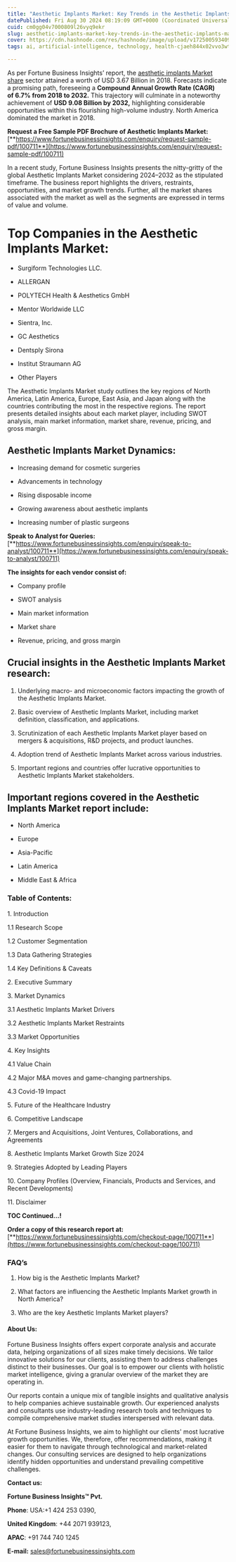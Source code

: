 ```yaml
---
title: "Aesthetic Implants Market: Key Trends in the Aesthetic Implants Market"
datePublished: Fri Aug 30 2024 08:19:09 GMT+0000 (Coordinated Universal Time)
cuid: cm0gg04v7000809l26vyq9ekr
slug: aesthetic-implants-market-key-trends-in-the-aesthetic-implants-market
cover: https://cdn.hashnode.com/res/hashnode/image/upload/v1725005934095/ea82e4d0-2225-491e-9da5-b3b8f17012c6.png
tags: ai, artificial-intelligence, technology, health-cjaeh844x02vvo3wtj5r2s75q, healthcare

---
```


As per Fortune Business Insights’ report, the [aesthetic implants Market share](https://www.fortunebusinessinsights.com/industry-reports/aesthetic-implants-market-100711) sector attained a worth of USD 3.67 Billion in 2018. Forecasts indicate a promising path, foreseeing a **Compound Annual Growth Rate (CAGR) of 6.7% from 2018 to 2032.** This trajectory will culminate in a noteworthy achievement of **USD 9.08 Billion by 2032,** highlighting considerable opportunities within this flourishing high-volume industry. North America dominated the market in 2018.

**Request a Free Sample PDF Brochure of Aesthetic Implants Market:** [**https://www.fortunebusinessinsights.com/enquiry/request-sample-pdf/100711**](https://www.fortunebusinessinsights.com/enquiry/request-sample-pdf/100711)

In a recent study, Fortune Business Insights presents the nitty-gritty of the global Aesthetic Implants Market considering 2024–2032 as the stipulated timeframe. The business report highlights the drivers, restraints, opportunities, and market growth trends. Further, all the market shares associated with the market as well as the segments are expressed in terms of value and volume.

# **Top Companies in the Aesthetic Implants Market:**

* Surgiform Technologies LLC.
    
* ALLERGAN
    
* POLYTECH Health & Aesthetics GmbH
    
* Mentor Worldwide LLC
    
* Sientra, Inc.
    
* GC Aesthetics
    
* Dentsply Sirona
    
* Institut Straumann AG
    
* Other Players
    

The Aesthetic Implants Market study outlines the key regions of North America, Latin America, Europe, East Asia, and Japan along with the countries contributing the most in the respective regions. The report presents detailed insights about each market player, including SWOT analysis, main market information, market share, revenue, pricing, and gross margin.

## Aesthetic Implants Market **Dynamics**:

* Increasing demand for cosmetic surgeries
    
* Advancements in technology
    
* Rising disposable income
    
* Growing awareness about aesthetic implants
    
* Increasing number of plastic surgeons
    

**Speak to Analyst for Queries:** [**https://www.fortunebusinessinsights.com/enquiry/speak-to-analyst/100711**](https://www.fortunebusinessinsights.com/enquiry/speak-to-analyst/100711)

**The insights for each vendor consist of:**

* Company profile
    
* SWOT analysis
    
* Main market information
    
* Market share
    
* Revenue, pricing, and gross margin
    

## **Crucial insights in the Aesthetic Implants Market research:**

1. Underlying macro- and microeconomic factors impacting the growth of the Aesthetic Implants Market.
    
2. Basic overview of Aesthetic Implants Market, including market definition, classification, and applications.
    
3. Scrutinization of each Aesthetic Implants Market player based on mergers & acquisitions, R&D projects, and product launches.
    
4. Adoption trend of Aesthetic Implants Market across various industries.
    
5. Important regions and countries offer lucrative opportunities to Aesthetic Implants Market stakeholders.
    

## **Important regions covered in the Aesthetic Implants Market report include:**

* North America
    
* Europe
    
* Asia-Pacific
    
* Latin America
    
* Middle East & Africa
    

### **Table of Contents:**

1\. Introduction

1.1 Research Scope

1.2 Customer Segmentation

1.3 Data Gathering Strategies

1.4 Key Definitions & Caveats

2\. Executive Summary

3\. Market Dynamics

3.1 Aesthetic Implants Market Drivers

3.2 Aesthetic Implants Market Restraints

3.3 Market Opportunities

4\. Key Insights

4.1 Value Chain

4.2 Major M&A moves and game-changing partnerships.

4.3 Covid-19 Impact

5\. Future of the Healthcare Industry

6\. Competitive Landscape

7\. Mergers and Acquisitions, Joint Ventures, Collaborations, and Agreements

8\. Aesthetic Implants Market Growth Size 2024

9\. Strategies Adopted by Leading Players

10\. Company Profiles (Overview, Financials, Products and Services, and Recent Developments)

11\. Disclaimer

**TOC Continued…!**

**Order a copy of this research report at:** [**https://www.fortunebusinessinsights.com/checkout-page/100711**](https://www.fortunebusinessinsights.com/checkout-page/100711)

### **FAQ’s**

1. How big is the Aesthetic Implants Market?
    
2. What factors are influencing the Aesthetic Implants Market growth in North America?
    
3. Who are the key Aesthetic Implants Market players?
    

#### **About Us:**

Fortune Business Insights offers expert corporate analysis and accurate data, helping organizations of all sizes make timely decisions. We tailor innovative solutions for our clients, assisting them to address challenges distinct to their businesses. Our goal is to empower our clients with holistic market intelligence, giving a granular overview of the market they are operating in.

Our reports contain a unique mix of tangible insights and qualitative analysis to help companies achieve sustainable growth. Our experienced analysts and consultants use industry-leading research tools and techniques to compile comprehensive market studies interspersed with relevant data.

At Fortune Business Insights, we aim to highlight our clients' most lucrative growth opportunities. We, therefore, offer recommendations, making it easier for them to navigate through technological and market-related changes. Our consulting services are designed to help organizations identify hidden opportunities and understand prevailing competitive challenges.

**Contact us:**

**Fortune Business Insights™ Pvt.**

**Phone**: USA:+1 424 253 0390,

**United Kingdom**: +44 2071 939123,

**APAC**: +91 744 740 1245

**E-mail:** [sales@fortunebusinessinsights.com](mailto:sales@fortunebusinessinsights.com)